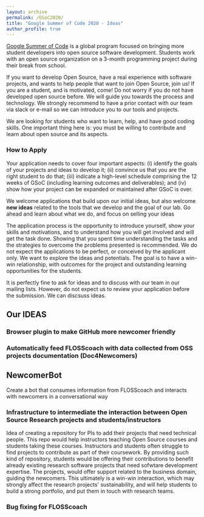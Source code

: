 ```yaml
---
layout: archive
permalink: /GSoC2020/
title: "Google Summer of Code 2020 - Ideas"
author_profile: true
---
```


[Google Summer of Code](https://summerofcode.withgoogle.com/) is a global program focused on bringing more student developers into open source software development. Students work with an open source organization on a 3-month programming project during their break from school.

If you want to develop Open Source, have a real experience with software projects, and wants to help people that want to join Open Source, join us! If you are a student, and is motivated, come! Do not worry if you do not have developed open source  before. We will guide you towards the process and technology. We strongly recommend to have a prior contact with our team via slack or e-mail so we can introduce you to our tools and projects. 

We are  looking for students who want to learn, help, and have good coding skills. One important thing here is: you must be willing to contribute and learn about open source and its aspects.

### How to Apply

Your application needs to cover four important aspects: (i) identify the goals of your projects and ideas to develop it; (ii)  convince us that you are the right student to do that; (iii) indicate a high-level schedule comprising the 12 weeks of GSoC (including learning outcomes and deliverables); and (iv) show how your project can be expanded or maintained after GSoC is over.

We welcome applications that build upon our initial ideas, but also welcome **new ideas** related to the tools that we develop and the goal of our lab. Go ahead and learn about what we do, and focus on selling your ideas

The application process is the opportunity to introduce yourself, show your skills and motivations, and to understand how you will get involved and will get the task done. Showing that you spent time understanding the tasks and the strategies to overcome the problems presented is recommended. We do not expect the applications to be perfect, or conceived by the applicant only. We want to explore the ideas and potentials. The goal is to have a win-win relationship, with outcomes for the project and outstanding learning opportunities for the students.

It is perfectly fine to ask for ideas and to discuss with our team in our mailing lists. However, do not expect us to review your application before the submission. We can discsuss ideas.


## Our IDEAS
### Browser plugin to make GitHub more newcomer friendly


### Automatically feed FLOSScoach with data collected from OSS projects documentation (Doc4Newcomers)


## NewcomerBot

Create a bot that consumes information from FLOSScoach and interacts with newcomers in a conversational way


### Infrastructure to intermediate the interaction between Open Source Research projects and students/instructors

Idea of creating a repository for PIs to add their projects that need technical people.
This repo would help instructors teaching Open Source courses and students taking these courses. Instructors and students often 
struggle to find projects to contribute as part of their coursework. By providing such kind of repository, 
students would be offering their contributions to benefit already existing research software projects that need 
sofwtare development expertise. The projects, would offer support related to the business domain, guiding the newcomers.
This ultimately is a win-win interaction, which may strongly affect the research projects' sustainability, and will
help students to build a strong portfolio, and put them in touch with research teams.


### Bug fixing for FLOSScoach
